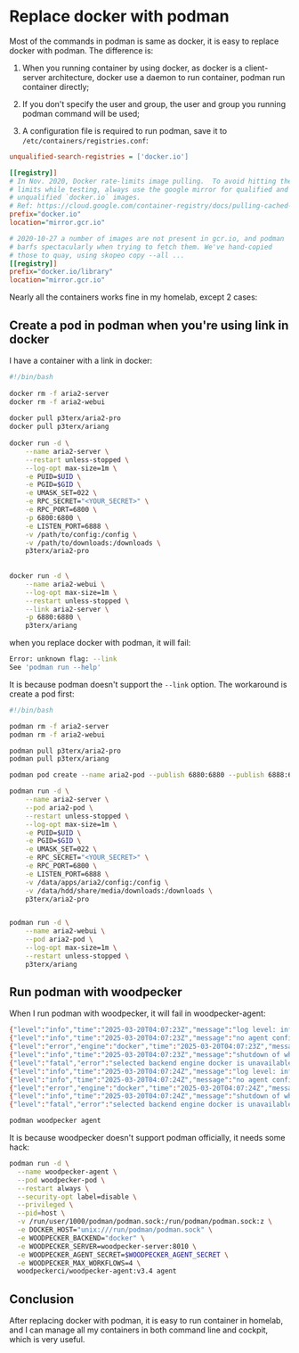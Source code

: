 # Replace docker with podman

Most of the commands in podman is same as docker, it is easy to replace docker with podman. The difference is:

1. When you running container by using docker, as docker is a client-server architecture, docker use a daemon to 
run container, podman run container directly;

2. If you don't specify the user and group, the user and group you running podman command will be used;

3. A configuration file is required to run podman, save it to `/etc/containers/registries.conf`:

```ini
unqualified-search-registries = ['docker.io']

[[registry]]
# In Nov. 2020, Docker rate-limits image pulling.  To avoid hitting these
# limits while testing, always use the google mirror for qualified and
# unqualified `docker.io` images.
# Ref: https://cloud.google.com/container-registry/docs/pulling-cached-images
prefix="docker.io"
location="mirror.gcr.io"

# 2020-10-27 a number of images are not present in gcr.io, and podman
# barfs spectacularly when trying to fetch them. We've hand-copied
# those to quay, using skopeo copy --all ...
[[registry]]
prefix="docker.io/library"
location="mirror.gcr.io"
```

Nearly all the containers works fine in my homelab, except 2 cases:

## Create a pod in podman when you're using link in docker

I have a container with a link in docker:

```bash
#!/bin/bash
 
docker rm -f aria2-server
docker rm -f aria2-webui
 
docker pull p3terx/aria2-pro
docker pull p3terx/ariang
 
docker run -d \
    --name aria2-server \
    --restart unless-stopped \
    --log-opt max-size=1m \
    -e PUID=$UID \
    -e PGID=$GID \
    -e UMASK_SET=022 \
    -e RPC_SECRET="<YOUR_SECRET>" \
    -e RPC_PORT=6800 \
    -p 6800:6800 \
    -e LISTEN_PORT=6888 \
    -v /path/to/config:/config \
    -v /path/to/downloads:/downloads \
    p3terx/aria2-pro
 
 
docker run -d \
    --name aria2-webui \
    --log-opt max-size=1m \
    --restart unless-stopped \
    --link aria2-server \
    -p 6880:6880 \
    p3terx/ariang
```

when you replace docker with podman, it will fail:

```bash
Error: unknown flag: --link
See 'podman run --help'
```

It is because podman doesn't support the `--link` option. The workaround is create a pod first:

```bash
#!/bin/bash

podman rm -f aria2-server
podman rm -f aria2-webui

podman pull p3terx/aria2-pro
podman pull p3terx/ariang

podman pod create --name aria2-pod --publish 6880:6880 --publish 6888:6888 --publish 6800:6800/udp

podman run -d \
    --name aria2-server \
    --pod aria2-pod \
    --restart unless-stopped \
    --log-opt max-size=1m \
    -e PUID=$UID \
    -e PGID=$GID \
    -e UMASK_SET=022 \
    -e RPC_SECRET="<YOUR_SECRET>" \
    -e RPC_PORT=6800 \
    -e LISTEN_PORT=6888 \
    -v /data/apps/aria2/config:/config \
    -v /data/hdd/share/media/downloads:/downloads \
    p3terx/aria2-pro


podman run -d \
    --name aria2-webui \
    --pod aria2-pod \
    --log-opt max-size=1m \
    --restart unless-stopped \
    p3terx/ariang

```

## Run podman with woodpecker

When I run podman with woodpecker, it will fail in woodpecker-agent:

```bash
{"level":"info","time":"2025-03-20T04:07:23Z","message":"log level: info"}
{"level":"info","time":"2025-03-20T04:07:23Z","message":"no agent config found at '/etc/woodpecker/agent.conf', start with defaults"}
{"level":"error","engine":"docker","time":"2025-03-20T04:07:23Z","message":"selected backend engine is unavailable"}
{"level":"info","time":"2025-03-20T04:07:23Z","message":"shutdown of whole agent"}
{"level":"fatal","error":"selected backend engine docker is unavailable","time":"2025-03-20T04:07:23Z","message":"error running agent"}
{"level":"info","time":"2025-03-20T04:07:24Z","message":"log level: info"}
{"level":"info","time":"2025-03-20T04:07:24Z","message":"no agent config found at '/etc/woodpecker/agent.conf', start with defaults"}
{"level":"error","engine":"docker","time":"2025-03-20T04:07:24Z","message":"selected backend engine is unavailable"}
{"level":"info","time":"2025-03-20T04:07:24Z","message":"shutdown of whole agent"}
{"level":"fatal","error":"selected backend engine docker is unavailable","time":"2025-03-20T04:07:24Z","message":"error running agent"}

podman woodpecker agent
```

It is because woodpecker doesn't support podman officially, it needs some hack:

```bash
podman run -d \
  --name woodpecker-agent \
  --pod woodpecker-pod \
  --restart always \
  --security-opt label=disable \
  --privileged \
  --pid=host \
  -v /run/user/1000/podman/podman.sock:/run/podman/podman.sock:z \
  -e DOCKER_HOST="unix:///run/podman/podman.sock" \
  -e WOODPECKER_BACKEND="docker" \
  -e WOODPECKER_SERVER=woodpecker-server:8010 \
  -e WOODPECKER_AGENT_SECRET=$WOODPECKER_AGENT_SECRET \
  -e WOODPECKER_MAX_WORKFLOWS=4 \
  woodpeckerci/woodpecker-agent:v3.4 agent
```

## Conclusion

After replacing docker with podman, it is easy to run container in homelab, and I can manage all my containers in both
command line and cockpit, which is very useful.
